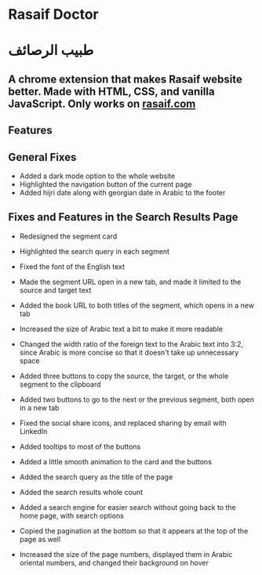 # Rasaif Doctor

# طبيب الرصائف

## A chrome extension that makes Rasaif website better. Made with HTML, CSS, and vanilla JavaScript. Only works on [rasaif.com](https://rasaif.com)

## Features

## General Fixes

- Added a dark mode option to the whole website
- Highlighted the navigation button of the current page
- Added hijri date along with georgian date in Arabic to the footer

## Fixes and Features in the Search Results Page

- Redesigned the segment card
- Highlighted the search query in each segment
- Fixed the font of the English text
- Made the segment URL open in a new tab, and made it limited to the source and target text
- Added the book URL to both titles of the segment, which opens in a new tab
- Increased the size of Arabic text a bit to make it more readable
- Changed the width ratio of the foreign text to the Arabic text into 3:2, since Arabic is more concise so that it doesn't take up unnecessary space
- Added three buttons to copy the source, the target, or the whole segment to the clipboard
- Added two buttons to go to the next or the previous segment, both open in a new tab
- Fixed the social share icons, and replaced sharing by email with LinkedIn
- Added tooltips to most of the buttons
- Added a little smooth animation to the card and the buttons

- Added the search query as the title of the page
- Added the search results whole count
- Added a search engine for easier search without going back to the home page, with search options
- Copied the pagination at the bottom so that it appears at the top of the page as well
- Increased the size of the page numbers, displayed them in Arabic oriental numbers, and changed their background on hover
